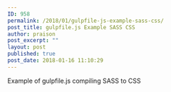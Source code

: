 ```yaml
---
ID: 958
permalink: /2018/01/gulpfile-js-example-sass-css/
post_title: gulpfile.js Example SASS CSS
author: praison
post_excerpt: ""
layout: post
published: true
post_date: 2018-01-16 11:10:29
---
```

Example of gulpfile.js compiling SASS to CSS

<script src="https://gist.github.com/MervinPraison/4ba77f93b3c7a3f9c797b5636f1e0b03.js"></script>